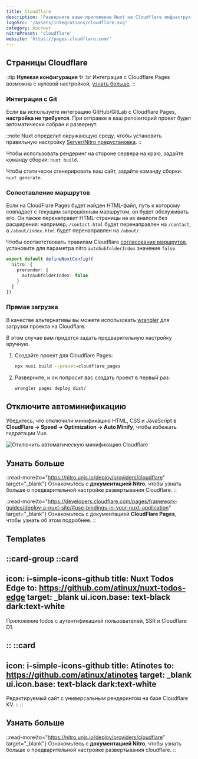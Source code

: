 ```yaml
---
title: Cloudflare
description: 'Разверните ваше приложение Nuxt на Cloudflare инфраструктуре.'
logoSrc: '/assets/integrations/cloudflare.svg'
category: Хостинг
nitroPreset: 'cloudflare'
website: 'https://pages.cloudflare.com/'
---
```


## Страницы Cloudflare

::tip
**Нулевая конфигурация ✨**
:br
Интеграция с Cloudflare Pages возможна с нулевой настройкой, [узнать больше](https://nitro.unjs.io/deploy#zero-config-providers).
::

### Интеграция с Git

Если вы используете интеграцию GitHub/GitLab с Cloudflare Pages, **настройка не требуется**. При отправке в ваш репозиторий проект будет автоматически собран и развернут.

::note
Nuxt определит окружающую среду, чтобы установить правильную настройку [Server/Nitro предустановка](https://nitro.unjs.io/deploy/providers/cloudflare).
::

Чтобы использовать рендеринг на стороне сервера на краю, задайте команду сборки: `nuxt build`.

Чтобы статически сгенерировать ваш сайт, задайте команду сборки: `nuxt generate`.

### Сопоставление маршрутов

Если на CloudFlare Pages будет найден HTML-файл, путь к которому совпадает с текущим запрошенным маршрутом, он будет обслуживать его. Он также перенаправит HTML-страницы на их аналоги без расширения: например, `/contact.html` будет перенаправлен на `/contact`, а `/about/index.html` будет перенаправлен на `/about/`.

Чтобы соответствовать правилам Cloudflare [согласование маршрутов](https://developers.cloudflare.com/pages/configuration/serving-pages/#route-matching), установите для параметра nitro `autoSubfolderIndex` значение `false`.

```ts [nuxt.config.ts]
export default defineNuxtConfig({
  nitro: {
    prerender: {
      autoSubfolderIndex: false
    }
  }
})
```

### Прямая загрузка

В качестве альтернативы вы можете использовать [wrangler](https://github.com/cloudflare/workers-sdk) для загрузки проекта на Cloudflare.

В этом случае вам придется задать предварительную настройку вручную.

1. Создайте проект для Cloudflare Pages:

    ```bash [Terminal]
    npx nuxi build --preset=cloudflare_pages
    ```

2. Разверните, и он попросит вас создать проект в первый раз:

    ```bash [Terminal]
    wrangler pages deploy dist/
    ```

## Отключите автоминификацию

Убедитесь, что отключили минификацию HTML, CSS и JavaScript в **CloudFlare -> Speed -> Optimization -> Auto Minify**, чтобы избежать гидратации Vue.

![Отключить автоматическую минификацию Cloudflare](/assets/deploy/cloudflare-auto-minify.png)

## Узнать больше

::read-more{to="https://nitro.unjs.io/deploy/providers/cloudflare" target="_blank"}
Ознакомьтесь с **документацией Nitro**, чтобы узнать больше о предварительной настройке развертывания Cloudflare.
::

::read-more{to="https://developers.cloudflare.com/pages/framework-guides/deploy-a-nuxt-site/#use-bindings-in-your-nuxt-application" target="_blank"}
Ознакомьтесь с документацией **CloudFlare Pages**, чтобы узнать об этом подробнее.
::

## Templates

::card-group
  ::card
  ---
  icon: i-simple-icons-github
  title: Nuxt Todos Edge
  to: https://github.com/atinux/nuxt-todos-edge
  target: _blank
  ui.icon.base: text-black dark:text-white
  ---

  Приложение todos с аутентификацией пользователей, SSR и Cloudflare D1.

  ::
  ::card
  ---
  icon: i-simple-icons-github
  title: Atinotes
  to: https://github.com/atinux/atinotes
  target: _blank
  ui.icon.base: text-black dark:text-white
  ---

  Редактируемый сайт с универсальным рендерингом на базе Cloudflare KV.
  ::
::

## Узнать больше

::read-more{to="https://nitro.unjs.io/deploy/providers/cloudflare" target="_blank"}
Ознакомьтесь с **документацией Nitro**, чтобы узнать больше о предварительной настройке развертывания cloudflare.
::
